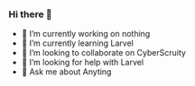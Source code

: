 ### Hi there 👋

- 🔭 I’m currently working on nothing
- 🌱 I’m currently learning Larvel
- 👯 I’m looking to collaborate on CyberScruity 
- 🤔 I’m looking for help with Larvel
- 💬 Ask me about Anyting 

